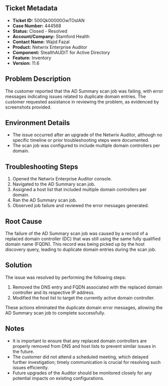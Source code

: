 ## Ticket Metadata
- **Ticket ID:** 500Qk00000OwTOsIAN
- **Case Number:** 444568
- **Status:** Closed - Resolved
- **Account/Company:** Stamford Health
- **Contact Name:** Wajid Fazal
- **Product:** Netwrix Enterprise Auditor
- **Component:** StealthAUDIT for Active Directory
- **Feature:** Inventory
- **Version:** 11.6

## Problem Description
The customer reported that the AD Summary scan job was failing, with error messages indicating issues related to duplicate domain entries. The customer requested assistance in reviewing the problem, as evidenced by screenshots provided.

## Environment Details
- The issue occurred after an upgrade of the Netwrix Auditor, although no specific timeline or prior troubleshooting steps were documented.
- The scan job was configured to include multiple domain controllers per domain.

## Troubleshooting Steps
1. Opened the Netwrix Enterprise Auditor console.
2. Navigated to the AD Summary scan job.
3. Assigned a host list that included multiple domain controllers per domain.
4. Ran the AD Summary scan job.
5. Observed job failure and reviewed the error messages generated.

## Root Cause
The failure of the AD Summary scan job was caused by a record of a replaced domain controller (DC) that was still using the same fully qualified domain name (FQDN). This record was being picked up by the host discovery query, leading to duplicate domain entries during the scan job.

## Solution
The issue was resolved by performing the following steps:
1. Removed the DNS entry and FQDN associated with the replaced domain controller and its respective IP address.
2. Modified the host list to target the currently active domain controller.

These actions eliminated the duplicate domain error messages, allowing the AD Summary scan job to complete successfully.

## Notes
- It is important to ensure that any replaced domain controllers are properly removed from DNS and host lists to prevent similar issues in the future.
- The customer did not attend a scheduled meeting, which delayed further investigation; timely communication is crucial for resolving such issues efficiently.
- Future upgrades of the Auditor should be monitored closely for any potential impacts on existing configurations.